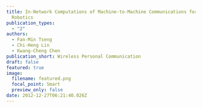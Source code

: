 ```yaml
---
title: In-Network Computations of Machine-to-Machine Communications for Wireless
  Robotics
publication_types:
  - "2"
authors:
  - Fan-Min Tseng
  - Chi-Heng Lin
  - Kwang-Cheng Chen
publication_short: Wireless Personal Communication
draft: false
featured: true
image:
  filename: featured.png
  focal_point: Smart
  preview_only: false
date: 2012-12-27T06:21:40.026Z
---
```

